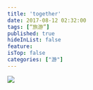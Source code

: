 ```yaml
---
title: 'together'
date: 2017-08-12 02:32:00
tags: [“旅游”]
published: true
hideInList: false
feature: 
isTop: false
categories: ["游"]
---
```



![](https://toshaojin.files.wordpress.com/2017/08/tumblr_oujz7l6yew1r311ono1_1280.jpg)